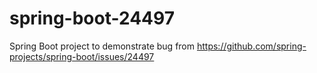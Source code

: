 # spring-boot-24497

Spring Boot project to demonstrate bug from https://github.com/spring-projects/spring-boot/issues/24497